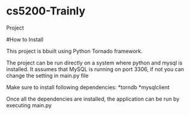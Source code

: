 # cs5200-Trainly
Project

#How to Install

This project  is bbuilt using Python Tornado framework.

The project can be run directly on a system  where python and mysql is installed.
It assumes that MySQL is running on port 3306, if not you can change the setting in main.py  file

Make sure to install following dependencies:
*torndb
*mysqlclient

Once all the dependencies are installed, the application can be run by executing main.py





